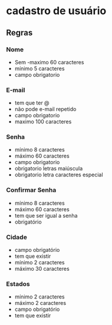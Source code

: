 # cadastro de usuário
## Regras
### Nome
 - Sem 
 -maximo 60 caracteres
 - mínimo 5 caracteres
  - campo obrigatorio

### E-mail
 - tem que ter @
 - não pode e-mail repetido
 - campo obrigatorio
 - maximo 100 caracteres

### Senha
- mínimo 8 caracteres
- máximo 60 caracteres
- campo obrigatorio
- obrigatorio letras maiúscula
- obrigatorio letra caracteres especial

### Confirmar Senha
- mínimo 8 caracteres
- máximo 60 caracteres
- tem que ser igual a senha 
- obrigatório

### Cidade
- campo obrigatório
- tem que existir
- mínimo 2 caracteres 
- máximo 30 caracteres 

### Estados
- mínimo 2 caracteres
- máximo 2 caracteres
- campo obrigatório
- tem que existir